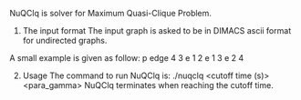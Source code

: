 NuQClq is solver for Maximum Quasi-Clique Problem.

1. The input format
The input graph is asked to be in DIMACS ascii format for undirected graphs.

A small example is given as follow:
p edge 4 3
e 1 2
e 1 3
e 2 4

2. Usage
The command to run NuQClq is: ./nuqclq <filename> <cutoff time (s)> <para_gamma> <random seed>
NuQClq terminates when reaching the cutoff time.
